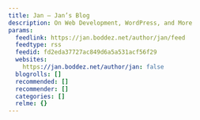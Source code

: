```yaml
---
title: Jan – Jan’s Blog
description: On Web Development, WordPress, and More
params:
  feedlink: https://jan.boddez.net/author/jan/feed
  feedtype: rss
  feedid: fd2eda37727ac849d6a5a531acf56f29
  websites:
    https://jan.boddez.net/author/jan: false
  blogrolls: []
  recommended: []
  recommender: []
  categories: []
  relme: {}
---
```


